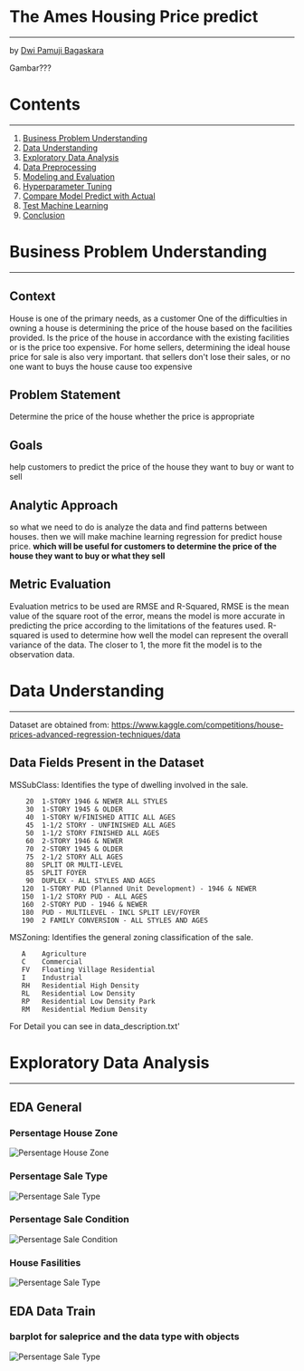 # The Ames Housing Price predict
---
by [Dwi Pamuji Bagaskara](https://github.com/DwiPamuji)

Gambar???


# Contents
---

1. [Business Problem Understanding](#business-problem-understanding)
1. [Data Understanding](#data-understanding)
1. [Exploratory Data Analysis](#exploratory-data-analysis)
1. [Data Preprocessing](#data-preprocessing)
1. [Modeling and Evaluation](#modeling-and-evaluation)
1. [Hyperparameter Tuning](#hyperparameter-tuning)
1. [Compare Model Predict with Actual](#compare-model-predict-with-actual)
1. [Test Machine Learning](#test-machine-learning)
1. [Conclusion](#conclution)

# <a id="business-problem-understanding">Business Problem Understanding</a> 
---

## Context
House is one of the primary needs, as a customer One of the difficulties in owning a house is determining the price of the house based on the facilities provided. Is the price of the house in accordance with the existing facilities or is the price too expensive. For home sellers, determining the ideal house price for sale is also very important. that sellers don't lose their sales, or no one want to buys the house cause too expensive

## Problem Statement
Determine the price of the house whether the price is appropriate

## Goals
help customers to predict the price of the house they want to buy or want to sell

## Analytic Approach
so what we need to do is analyze the data and find patterns between houses. then we will make machine learning regression for predict house price. **which will be useful for customers to determine the price of the house they want to buy or what they sell**

## Metric Evaluation
Evaluation metrics to be used are RMSE and R-Squared, RMSE is the mean value of the square root of the error, means the model is more accurate in predicting the price according to the limitations of the features used. R-squared is used to determine how well the model can represent the overall variance of the data. The closer to 1, the more fit the model is to the observation data.

# <a id="data-understanding">Data Understanding</a>
---

Dataset are obtained from: https://www.kaggle.com/competitions/house-prices-advanced-regression-techniques/data

## Data Fields Present in the Dataset

MSSubClass: Identifies the type of dwelling involved in the sale.	

        20	1-STORY 1946 & NEWER ALL STYLES
        30	1-STORY 1945 & OLDER
        40	1-STORY W/FINISHED ATTIC ALL AGES
        45	1-1/2 STORY - UNFINISHED ALL AGES
        50	1-1/2 STORY FINISHED ALL AGES
        60	2-STORY 1946 & NEWER
        70	2-STORY 1945 & OLDER
        75	2-1/2 STORY ALL AGES
        80	SPLIT OR MULTI-LEVEL
        85	SPLIT FOYER
        90	DUPLEX - ALL STYLES AND AGES
       120	1-STORY PUD (Planned Unit Development) - 1946 & NEWER
       150	1-1/2 STORY PUD - ALL AGES
       160	2-STORY PUD - 1946 & NEWER
       180	PUD - MULTILEVEL - INCL SPLIT LEV/FOYER
       190	2 FAMILY CONVERSION - ALL STYLES AND AGES

MSZoning: Identifies the general zoning classification of the sale.
		
       A	Agriculture
       C	Commercial
       FV	Floating Village Residential
       I	Industrial
       RH	Residential High Density
       RL	Residential Low Density
       RP	Residential Low Density Park 
       RM	Residential Medium Density
       
       
For Detail you can see in data_description.txt'

# <a id="exploratory-data-analysis">Exploratory Data Analysis</a>
---

## EDA General
### Persentage House Zone

<img src="Assets/EDA 1.jpg" alt="Persentage House Zone"/><br>

### Persentage Sale Type

<img src="Assets/EDA 2.jpg" alt="Persentage Sale Type"/><br>

### Persentage Sale Condition

<img src="Assets/EDA 3.jpg" alt="Persentage Sale Condition"/><br>

### House Fasilities

<img src="Assets/EDA 4.jpg" alt="Persentage Sale Type"/><br>

## EDA Data Train
### barplot for saleprice and the data type with objects

<img src="Assets/EDA 5.jpg" alt="Persentage Sale Type"/><br>


